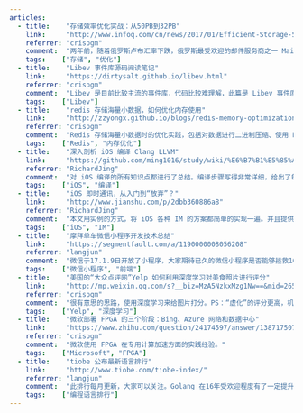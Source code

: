 ```yaml
---
articles:
  - title:    "存储效率优化实战：从50PB到32PB"
    link:     "http://www.infoq.com/cn/news/2017/01/Efficient-Storage-50-32-PB"
    referrer: "crispgm"
    comment:  "两年前，随着俄罗斯卢布汇率下跌，俄罗斯最受欢迎的邮件服务商之一 Mail.Ru 开始考虑缩减邮件服务的硬件和托管成本。他们自行设计实现了一套邮件存储去重系统，在不影响性能的前提下，将包含120亿个邮件内嵌文件的存储系统占用量从原本的50PB缩减至32PB。"
    tags:    ["存储", "优化"]
  - title:    "Libev 事件库源码阅读笔记"
    link:     "https://dirtysalt.github.io/libev.html"
    referrer: "crispgm"
    comment:  "Libev 是目前比较主流的事件库，代码比较难理解，此篇是 Libev 事件库的一篇很好的注解文章。"
    tags:    ["Libev"]
  - title:    "redis 存储海量小数据，如何优化内存使用"
    link:     "http://zzyongx.github.io/blogs/redis-memory-optimization-when-store-small-data.html"
    referrer: "crispgm"
    comment:  "Redis 存储海量小数据时的优化实践，包括对数据进行二进制压缩、使用 Hash（与 Instagram 的策略一样）等技巧。"
    tags:    ["Redis", "内存优化"]
  - title:    "深入剖析 iOS 编译 Clang LLVM"
    link:     "https://github.com/ming1016/study/wiki/%E6%B7%B1%E5%85%A5%E5%89%96%E6%9E%90-iOS-%E7%BC%96%E8%AF%91-Clang---LLVM"
    referrer: "RichardJing"
    comment:  "对 iOS 编译的所有知识点都进行了总结。编译步骤写得非常详细，给出了每一步的命令。"
    tags:    ["iOS", "编译"]
  - title:    "iOS 即时通讯，从入门到“放弃”？"
    link:     "http://www.jianshu.com/p/2dbb360886a8"
    referrer: "RichardJing"
    comment:  "本文用实例的方式，将 iOS 各种 IM 的方案都简单的实现一遍。并且提供一些选型、实现细节以及优化的建议。所有示例代码均有完整下载。"
    tags:    ["iOS", "IM"]
  - title:    "摩拜单车微信小程序开发技术总结"
    link:     "https://segmentfault.com/a/1190000008056208"
    referrer: "langjun"
    comment:  "微信于17.1.9日开放了小程序，大家期待已久的微信小程序是否能够拯救16g 呢？文章是摩拜单车微信小程序的开发总结。内容虽少，但是小程序的一个实例，可以借鉴。"
    tags:    ["微信小程序", "前端"]
  - title:    "美国的“大众点评网”Yelp 如何利用深度学习对美食照片进行评分"
    link:     "http://mp.weixin.qq.com/s?__biz=MzA5NzkxMzg1Nw==&mid=2653161810&idx=1&sn=5832fec0d5d1fb1be228aa34f93410ef&chksm=8b49343cbc3ebd2a794426b23b682f34a11ceeba11410fdfe8d8596cf727a947ca3e44a0c3e3#rd"
    referrer: "crispgm"
    comment:  "很有意思的思路，使用深度学习来给图片打分。PS：“虚化”的评分更高，机器都知道！"
    tags:    ["Yelp", "深度学习"]
  - title:    "微软部署 FPGA 的三个阶段：Bing、Azure 网络和数据中心"
    link:     "https://www.zhihu.com/question/24174597/answer/138717507"
    referrer: "crispgm"
    comment:  "微软使用 FPGA 在专用计算加速方面的实践经验。"
    tags:    ["Microsoft", "FPGA"]
  - title:    "tiobe 公布最新语言排行"
    link:     "http://www.tiobe.com/tiobe-index/"
    referrer: "langjun"
    comment:  "此排行每月更新，大家可以关注。Golang 在16年受欢迎程度有了一定提升，Javascript 领域在16年 React Native 等技术的发展也有了小幅度提升..."
    tags:    ["编程语言排行"]
---
```

